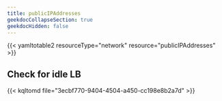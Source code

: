 ```yaml
---
title: publicIPAddresses
geekdocCollapseSection: true
geekdocHidden: false
---
```



{{< yamltotable2 resourceType="network" resource="publicIPAddresses" >}}


##  Check for idle LB
{{< kqltomd file="3ecbf770-9404-4504-a450-cc198e8b2a7d" >}}

